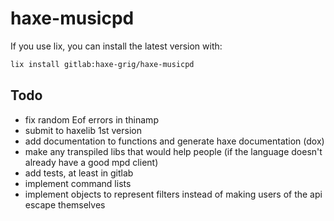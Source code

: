 # haxe-musicpd

If you use lix, you can install the latest version with:

```sh
lix install gitlab:haxe-grig/haxe-musicpd
```

## Todo

- fix random Eof errors in thinamp
- submit to haxelib 1st version
- add documentation to functions and generate haxe documentation (dox)
- make any transpiled libs that would help people (if the language doesn't already have a good mpd client)
- add tests, at least in gitlab
- implement command lists
- implement objects to represent filters instead of making users of the api escape themselves